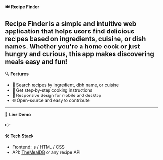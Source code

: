  🍽️ **Recipe Finder**

Recipe Finder is a simple and intuitive web application that helps users find delicious recipes based on ingredients, cuisine, or dish names. Whether you're a home cook or just hungry and curious, this app makes discovering meals easy and fun!
---

🔍 **Features**

- 🔎 Search recipes by ingredient, dish name, or cuisine
- 🧾 Get step-by-step cooking instructions
- 📱 Responsive design for mobile and desktop
- 🌐 Open-source and easy to contribute

---

🚀 **Live Demo**

👉 


 🛠️ **Tech Stack**

- Frontend: js / HTML / CSS
- API: [TheMealDB](https://www.themealdb.com/) or any recipe API
